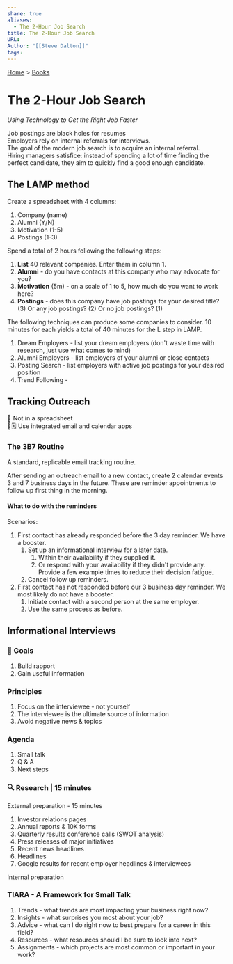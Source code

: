 ```yaml
---  
share: true  
aliases:  
  - The 2-Hour Job Search  
title: The 2-Hour Job Search  
URL:   
Author: "[[Steve Dalton]]"  
tags:   
---  
```

[Home](../index.md) > [Books](./index.md)  
# The 2-Hour Job Search  
_Using Technology to Get the Right Job Faster_  
  
Job postings are black holes for resumes  
Employers rely on internal referrals for interviews.   
The goal of the modern job search is to acquire an internal referral.   
Hiring managers satisfice: instead of spending a lot of time finding the perfect candidate, they aim to quickly find a good enough candidate.  
  
## The LAMP method  
Create a spreadsheet with 4 columns:  
1. Company (name)  
2. Alumni (Y/N)  
3. Motivation (1-5)  
4. Postings (1-3)  
  
Spend a total of 2 hours following the following steps:  
1. **List** 40 relevant companies. Enter them in column 1.  
2. **Alumni** - do you have contacts at this company who may advocate for you?  
3. **Motivation** (5m) - on a scale of 1 to 5, how much do you want to work here?  
4. **Postings** - does this company have job postings for your desired title? (3) Or any job postings? (2) Or no job postings? (1)  
  
The following techniques can produce some companies to consider. 10 minutes for each yields a total of 40 minutes for the L step in LAMP.  
1. Dream Employers - list your dream employers (don't waste time with research, just use what comes to mind)  
2. Alumni Employers - list employers of your alumni or close contacts  
3. Posting Search - list employers with active job postings for your desired position  
4. Trend Following -   
  
## Tracking Outreach  
🚫 Not in a spreadsheet  
📧🗓️ Use integrated email and calendar apps  
  
### The 3B7 Routine  
A standard, replicable email tracking routine.  
  
After sending an outreach email to a new contact, create 2 calendar events 3 and 7 business days in the future. These are reminder appointments to follow up first thing in the morning.  
  
#### What to do with the reminders  
Scenarios:  
1. First contact has already responded before the 3 day reminder. We have a booster.  
    1. Set up an informational interview for a later date.  
        1. Within their availability if they supplied it.  
        2. Or respond with your availability if they didn't provide any. Provide a few example times to reduce their decision fatigue.  
    2. Cancel follow up reminders.  
2. First contact has not responded before our 3 business day reminder. We most likely do not have a booster.  
    1. Initiate contact with a second person at the same employer.   
    2. Use the same process as before.  
  
## Informational Interviews  
### 🎯 Goals  
1. Build rapport  
2. Gain useful information  
  
### Principles  
1. Focus on the interviewee - not yourself  
2. The interviewee is the ultimate source of information  
3. Avoid negative news & topics  
  
### Agenda  
1. Small talk  
2. Q & A  
3. Next steps  
  
### 🔍 Research | 15 minutes  
External preparation - 15 minutes  
1. Investor relations pages  
  1. Annual reports & 10K forms  
  2. Quarterly results conference calls (SWOT analysis)  
  3. Press releases of major initiatives  
  4. Recent news headlines  
2. Headlines  
3. Google results for recent employer headlines & interviewees  
  
Internal preparation  
  
### TIARA - A Framework for Small Talk  
1. Trends - what trends are most impacting your business right now?  
2. Insights - what surprises you most about your job?  
3. Advice - what can I do right now to best prepare for a career in this field?  
4. Resources - what resources should I be sure to look into next?  
5. Assignments - which projects are most common or important in your work?  
  
